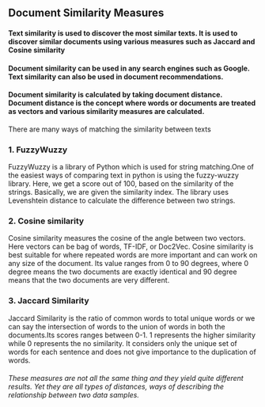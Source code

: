 ## Document Similarity Measures
#### Text similarity is used to discover the most similar texts. It is used to discover similar documents using various measures such as Jaccard and Cosine similarity
#### Document similarity can be used in any search engines such as Google. Text similarity can also be used in document recommendations. 
#### Document similarity is calculated by taking document distance. Document distance is the concept where words or documents are treated as vectors and various similarity measures are calculated. 


There are many ways of matching the similarity between texts
### 1. FuzzyWuzzy 
FuzzyWuzzy is a library of Python which is used for string matching.One of the easiest ways of comparing text in python is using the fuzzy-wuzzy library. Here, we get a score out of 100, based on the similarity of the strings. Basically, we are given the similarity index. The library uses Levenshtein distance to calculate the difference between two strings.
### 2. Cosine similarity 
Cosine similarity measures the cosine of the angle between two vectors. Here vectors can be bag of words, TF-IDF, or Doc2Vec. Cosine similarity is best suitable for where repeated words are more important and can work on any size of the document. Its value ranges from 0 to 90 degrees, where 0 degree means the two documents are exactly identical and 90 degree means that the two documents are very  different. 
### 3. Jaccard Similarity
Jaccard Similarity is the ratio of common words to total unique words or we can say the intersection of words to the union of words in both the documents.Its scores ranges between 0-1. 1 represents the higher similarity while 0 represents the no similarity. It considers only the unique set of words for each sentence and does not give importance to the duplication of words.

###### These measures are not all the same thing and they yield quite different results. Yet they are all types of distances, ways of describing the relationship between two data samples.
